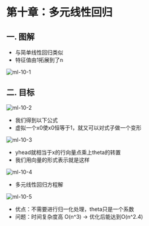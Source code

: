 # 第十章：多元线性回归

## 一. 图解
* 与简单线性回归类似
* 特征值由1拓展到了n

![ml-10-1](https://s2.ax1x.com/2020/01/08/lgOdMV.md.png)

## 二. 目标

![ml-10-2](https://s2.ax1x.com/2020/01/08/lgOwrT.md.png)

* 我们得到以下公式
* 虚拟一个x0使x0恒等于1，就又可以对式子做一个变形

![ml-10-3](https://s2.ax1x.com/2020/01/08/lgOhqO.md.png)

* yhead就相当于x的行向量点乘上theta的转置
* 我们用向量的形式表示就是这样

![ml-10-4](https://s2.ax1x.com/2020/01/08/lgOHJA.md.png)

* 多元线性回归方程解

![ml-10-5](https://s2.ax1x.com/2020/01/08/lgOqzt.md.png)

* 优点：不需要进行归一化处理，theta只是一个系数
* 问题：时间复杂度高 O(n^3) -> 优化后能达到O(n^2.4)









<ad/>
<comment/>